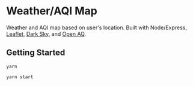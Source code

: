 # Weather/AQI Map

Weather and AQI map based on user's location. Built with Node/Express, [Leaflet](https://leafletjs.com/), [Dark Sky](https://darksky.net/dev), and [Open AQ](https://openaq.org).

## Getting Started

```
yarn

yarn start
```
